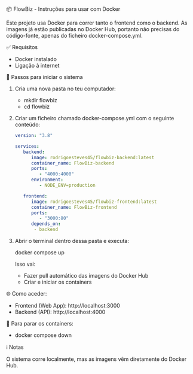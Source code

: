 📦 FlowBiz - Instruções para usar com Docker

Este projeto usa Docker para correr tanto o frontend como o backend. As imagens já estão publicadas no Docker Hub, portanto não precisas do código-fonte, apenas do ficheiro docker-compose.yml.

✅ Requisitos

- Docker instalado
- Ligação à internet

🚀 Passos para iniciar o sistema

1. Cria uma nova pasta no teu computador:
   
   - mkdir flowbiz
   - cd flowbiz

2. Criar um ficheiro chamado docker-compose.yml com o seguinte conteúdo:

      ```yaml
      version: "3.8"

      services:
         backend:
            image: rodrigoesteves45/flowbiz-backend:latest
            container_name: FlowBiz-backend
            ports:
               - "4000:4000"
            environment:
               - NODE_ENV=production

         frontend:
            image: rodrigoesteves45/flowbiz-frontend:latest
            container_name: FlowBiz-frontend
            ports:
               - "3000:80"
            depends_on:
             - backend

3. Abrir o terminal dentro dessa pasta e executa:
      
      docker compose up

   Isso vai:

   - Fazer pull automático das imagens do Docker Hub
   - Criar e iniciar os containers

🌐 Como aceder:

- Frontend (Web App): http://localhost:3000
- Backend (API): http://localhost:4000

🛑 Para parar os containers:

- docker compose down

ℹ️ Notas

O sistema corre localmente, mas as imagens vêm diretamente do Docker Hub.
